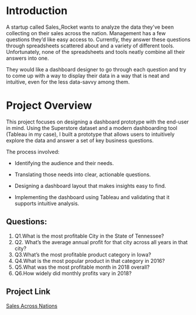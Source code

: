 # Introduction
A startup called Sales_Rocket wants to analyze the data they've been collecting on their sales across the nation. 
Management has a few questions they’d like easy access to. Currently, they answer these questions through spreadsheets 
scattered about and a variety of different tools. Unfortunately, none of the spreadsheets and tools neatly combine all their answers into one.

They would like a dashboard designer to go through each question and try to come up with a way to display their data in a way that is neat and intuitive, even for the less data-savvy among them.

# Project Overview
This project focuses on designing a dashboard prototype with the end-user in mind. Using the Superstore dataset and a modern dashboarding tool (Tableau in my case), I built a prototype that allows users to intuitively explore the data and answer a set of key business questions.

The process involved:

* Identifying the audience and their needs.

* Translating those needs into clear, actionable questions.

* Designing a dashboard layout that makes insights easy to find.

* Implementing the dashboard using Tableau and validating that it supports intuitive analysis.

## Questions:
1) Q1.What is the most profitable City in the State of Tennessee?
2) Q2. What’s the average annual profit for that city across all years in that city?
3) Q3.What’s the most profitable product category in Iowa?
4) Q4.What is the most popular product in that category in 2016?
5) Q5.What was the most profitable month in 2018 overall?
6) Q6.How widely did monthly profits vary in 2018?


## Project Link 
[Sales Across Nations](https://public.tableau.com/views/SalesAcrossNations/Dashboard1?:language=en-US&publish=yes&:sid=&:redirect=auth&:display_count=n&:origin=viz_share_link)

